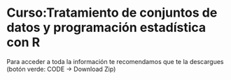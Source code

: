 # Curso:Tratamiento de conjuntos de datos y programación estadística con R
Para acceder a toda la información te recomendamos que te la descargues (botón verde: CODE -> Download Zip) 
